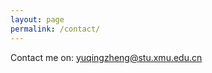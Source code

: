 ```yaml
---
layout: page
permalink: /contact/
---
```


Contact me on: <a href="mailto:yuqingzheng@stu.xmu.edu.cn" class="link silver hover-blue pv1">yuqingzheng@stu.xmu.edu.cn</a>
